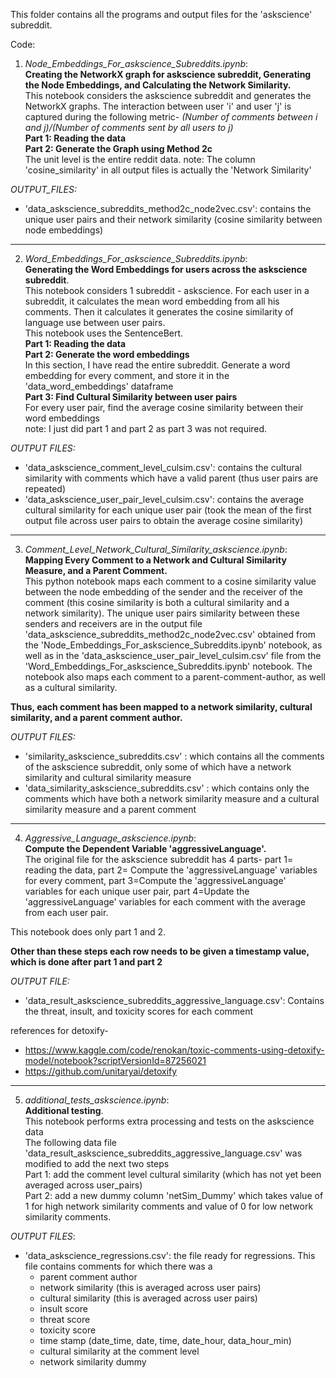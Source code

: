 This folder contains all the programs and output files for the 'askscience' subreddit. 

Code:
1. *Node_Embeddings_For_askscience_Subreddits.ipynb*: <br>
**Creating the NetworkX graph for askscience subreddit, Generating the Node Embeddings, and Calculating the Network Similarity.** <br>
This notebook considers the askscience subreddit and generates the NetworkX graphs. The interaction between user 'i' and user 'j' is captured during the following metric-
*(Number of comments between i and j)/(Number of comments sent by all users to j)*<br>
**Part 1: Reading the data**<br>
**Part 2: Generate the Graph using Method 2c**<br>
  The unit level is the entire reddit data.
note: The column 'cosine_similarity' in all output files is actually the 'Network Similarity'

  *OUTPUT_FILES:*<br>
 * 'data_askscience_subreddits_method2c_node2vec.csv': contains the unique user pairs and their network similarity (cosine similarity between node embeddings)

-------  
2. *Word_Embeddings_For_askscience_Subreddits.ipynb*:<br>
**Generating the Word Embeddings for users across the askscience subreddit**. <br>
This notebook considers 1 subreddit - askscience. For each user in a subreddit, it calculates the mean word embedding from all his comments. Then it calculates it generates the cosine similarity of language use between user pairs.<br>
This notebook uses the SentenceBert.<br>
**Part 1: Reading the data**<br>
**Part 2: Generate the word embeddings** <br>
In this section, I have read the entire subreddit. Generate a word embedding for every comment, and store it in the 'data_word_embeddings' dataframe<br>
**Part 3: Find Cultural Similarity between user pairs**<br>
  For every user pair, find the average cosine similarity between their word embeddings<br>
note: I just did part 1 and part 2 as part 3 was not required.

  *OUTPUT FILES:*<br>
* 'data_askscience_comment_level_culsim.csv': contains the cultural similarity with comments which have a valid parent (thus user pairs are repeated)<br>
* 'data_askscience_user_pair_level_culsim.csv': contains the average cultural similarity for each unique user pair (took the mean of the first output file across user pairs to obtain the average cosine similarity)<br>
-------  
3. *Comment_Level_Network_Cultural_Similarity_askscience.ipynb*:<br>
**Mapping Every Comment to a Network and Cultural Similarity Measure, and a Parent Comment.**<br>
This python notebook maps each comment to a cosine similarity value between the node embedding of the sender and the receiver of the comment (this cosine similarity is both a cultural similarity and a network similarity). The unique user pairs similarity between these senders and receivers are in the output file 'data_askscience_subreddits_method2c_node2vec.csv' obtained from the 'Node_Embeddings_For_askscience_Subreddits.ipynb' notebook, as well as in the 'data_askscience_user_pair_level_culsim.csv' file from the 'Word_Embeddings_For_askscience_Subreddits.ipynb' notebook. The notebook also maps each comment to a parent-comment-author, as well as a cultural similarity.<br>

**Thus, each comment has been mapped to a network similarity, cultural similarity, and a parent comment author.**

  *OUTPUT FILES:*<br>
* 'similarity_askscience_subreddits.csv' : which contains all the comments of the askscience subreddit, only some of which have a network similarity and cultural similarity measure<br>
* 'data_similarity_askscience_subreddits.csv' : which contains only the comments which have both a network similarity measure and a cultural similarity measure and a parent comment<br>
-------  
4. *Aggressive_Language_askscience.ipynb*:<br>
**Compute the Dependent Variable 'aggressiveLanguage'.**<br>
The original file for the askscience subreddit has 4 parts- part 1= reading the data, part 2= Compute the 'aggressiveLanguage' variables for every comment, part 3=Compute the 'aggressiveLanguage' variables for each unique user pair, part 4=Update the 'aggressiveLanguage' variables for each comment with the average from each user pair. <br>

This notebook does only part 1 and 2.<br>

**Other than these steps each row needs to be given a timestamp value, which is done after part 1 and part 2**

  *OUTPUT FILE:*<br>
* 'data_result_askscience_subreddits_aggressive_language.csv': Contains the threat, insult, and toxicity scores for each comment<br>

references for detoxify-<br>
* https://www.kaggle.com/code/renokan/toxic-comments-using-detoxify-model/notebook?scriptVersionId=87256021 <br>
* https://github.com/unitaryai/detoxify <br>
-------  
5. *additional_tests_askscience.ipynb*:<br>
**Additional testing**.<br>
This notebook performs extra processing and tests on the askscience data<br>
The following data file 'data_result_askscience_subreddits_aggressive_language.csv' was modified to add the next two steps<br>
Part 1:   add the comment level cultural similarity (which has not yet been averaged across user_pairs)<br>
Part 2:   add a new dummy column 'netSim_Dummy' which takes value of 1 for high network similarity comments and value of 0 for low network similarity comments.<br>

  *OUTPUT FILES*:
* 'data_askscience_regressions.csv': the file ready for regressions. This file contains comments for which there was a <br>
    -   parent comment author
    -   network similarity (this is averaged across user pairs)
    -   cultural similarity (this is averaged across user pairs)
    -   insult score
    -   threat score
    -   toxicity score
    -   time stamp (date_time, date, time, date_hour, data_hour_min)
    -   cultural similarity at the comment level 
    -   network similarity dummy
